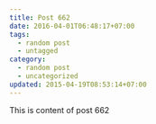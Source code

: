 ```yaml
---
title: Post 662
date: 2016-04-01T06:48:17+07:00
tags:
  - random post
  - untagged
category:
  - random post
  - uncategorized
updated: 2015-04-19T08:53:14+07:00
---
```

This is content of post 662